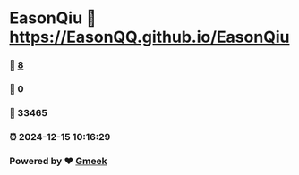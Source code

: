 # EasonQiu :link: https://EasonQQ.github.io/EasonQiu 
### :page_facing_up: [8](https://EasonQQ.github.io/EasonQiu/tag.html) 
### :speech_balloon: 0 
### :hibiscus: 33465 
### :alarm_clock: 2024-12-15 10:16:29 
### Powered by :heart: [Gmeek](https://github.com/Meekdai/Gmeek)
